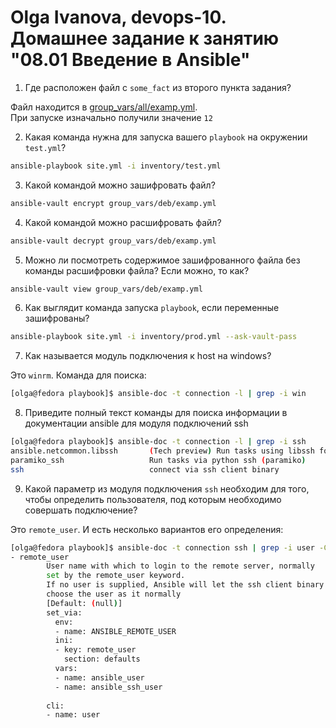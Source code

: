 # Olga Ivanova, devops-10. Домашнее задание к занятию "08.01 Введение в Ansible"

1. Где расположен файл с `some_fact` из второго пункта задания?

Файл находится в [group_vars/all/examp.yml](group_vars/all/examp.yml).  
При запуске изначально получили значение `12`

2. Какая команда нужна для запуска вашего `playbook` на окружении `test.yml`?

```bash
ansible-playbook site.yml -i inventory/test.yml
```

3. Какой командой можно зашифровать файл?

```bash
ansible-vault encrypt group_vars/deb/examp.yml
```

4. Какой командой можно расшифровать файл?

```bash
ansible-vault decrypt group_vars/deb/examp.yml
```

5. Можно ли посмотреть содержимое зашифрованного файла без команды расшифровки файла? Если можно, то как?

```bash
ansible-vault view group_vars/deb/examp.yml
```

6. Как выглядит команда запуска `playbook`, если переменные зашифрованы?

```bash
ansible-playbook site.yml -i inventory/prod.yml --ask-vault-pass
```

7. Как называется модуль подключения к host на windows?

Это `winrm`. Команда для поиска:  
```bash
[olga@fedora playbook]$ ansible-doc -t connection -l | grep -i win
```

8. Приведите полный текст команды для поиска информации в документации ansible для модуля подключений ssh

```bash
[olga@fedora playbook]$ ansible-doc -t connection -l | grep -i ssh
ansible.netcommon.libssh       (Tech preview) Run tasks using libssh for ss...
paramiko_ssh                   Run tasks via python ssh (paramiko)         
ssh                            connect via ssh client binary
```

9. Какой параметр из модуля подключения `ssh` необходим для того, чтобы определить пользователя, под которым необходимо совершать подключение?

Это `remote_user`. И есть несколько вариантов его определения:  
```bash
[olga@fedora playbook]$ ansible-doc -t connection ssh | grep -i user -C 10
- remote_user
        User name with which to login to the remote server, normally
        set by the remote_user keyword.
        If no user is supplied, Ansible will let the ssh client binary
        choose the user as it normally
        [Default: (null)]
        set_via:
          env:
          - name: ANSIBLE_REMOTE_USER
          ini:
          - key: remote_user
            section: defaults
          vars:
          - name: ansible_user
          - name: ansible_ssh_user
        
        cli:
        - name: user
```